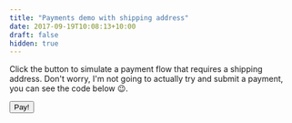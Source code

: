 ```yaml
---
title: "Payments demo with shipping address"
date: 2017-09-19T10:08:13+10:00
draft: false
hidden: true
---
```


Click the button to simulate a payment flow that requires a shipping address. Don't worry, I'm not going to actually try and submit a payment, you can see the code below :wink:.

<button>Pay!</button>
<ul></ul>

<script data-preview-code>
    document.getElementsByTagName('button')[0].addEventListener('click', (e) => {
        const methods = [{
            supportedMethods: ['basic-card'],
            data: {
                supportedNetworks: ['visa', 'mastercard', 'amex'],
                supportedTypes: ['credit', 'debit']
            }
        }];

        let paymentDetails = {
            total: {
                label: 'You owe me',
                amount: {
                    currency: 'AUD',
                    value: 42
                }
            },
            displayItems: [{
                label: 'Original amount you owe me',
                amount: {
                    currency: 'AUD',
                    value: 42
                }
            }, {
                label: 'Standard shipping',
                amount: {
                    currency: 'AUD',
                    value: 0
                }
            }],
            shippingOptions: [{
                id: 'standard',
                label: 'Standard shipping',
                amount: {currency: 'AUD', value: '0.00'},
                selected: true,
            },
            {
                id: 'express',
                label: 'Express shipping',
                amount: {currency: 'AUD', value: '12.00'},
            }]
        };

        const opts = {
            requestShipping: true
        };

        const request = new PaymentRequest(methods, paymentDetails, opts);

        request.addEventListener('shippingaddresschange', (e) => {
            e.updateWith(Promise.resolve(paymentDetails));
        }, false);

         request.addEventListener('shippingoptionchange', (evt) => {
            evt.updateWith(new Promise((resolve, reject) => {
                var selectedShippingOption, otherShippingOption;
                switch (request.shippingOption) {
                    case 'standard':
                        selectedShippingOption = paymentDetails.shippingOptions[0];
                        otherShippingOption = paymentDetails.shippingOptions[1];
                        paymentDetails.total.amount.value = 42;
                        break;

                    case 'express':
                        selectedShippingOption = paymentDetails.shippingOptions[1];
                        otherShippingOption = paymentDetails.shippingOptions[0];
                        paymentDetails.total.amount.value = 30;
                        break;

                    default:
                        reject(`Shipping option ${request.shippingOption} is not supported`);
                        return;
                }

                selectedShippingOption.selected = true;
                otherShippingOption.selected = false;
                paymentDetails.displayItems.splice(1, 1, selectedShippingOption);
                resolve(paymentDetails);
            }));
        });

        request.show()
            .then((instrument) => {
                let details = instrument.details;
                details.cardNumber = 'XXXX-XXXX-XXXX-' + details.cardNumber.substr(12);
                details.cardSecurityCode = '***';

                const ul = document.getElementsByTagName('ul')[0];
                ul.innerHTML = '';

                Object.keys(details).forEach((key) => {
                    const el = document.createElement('li');
                    el.innerHTML = `${key}: ${JSON.stringify(details[key])}`;
                    ul.appendChild(el);
                });

                instrument.complete('success');
            })
            .catch((e) => {
                console.error(e);
                e.complete('error');
            });
    }, false);
</script>
